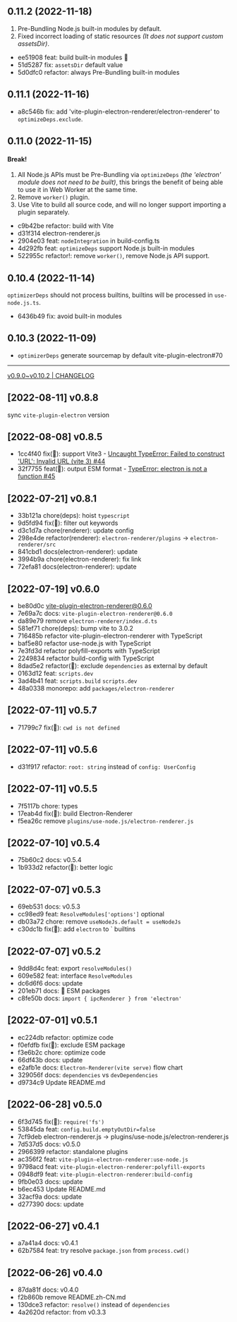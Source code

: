 ## 0.11.2 (2022-11-18)

1. Pre-Bundling Node.js built-in modules by default.
2. Fixed incorrect loading of static resources *(It does not support custom assetsDir)*.

- ee51908 feat: build built-in modules 🌱
- 51d5287 fix: `assetsDir` default value
- 5d0dfc0 refactor: always Pre-Bundling built-in modules

## 0.11.1 (2022-11-16)

- a8c546b fix: add 'vite-plugin-electron-renderer/electron-renderer' to `optimizeDeps.exclude`.

## 0.11.0 (2022-11-15)

#### Break!

1. All Node.js APIs must be Pre-Bundling via `optimizeDeps` *(the 'electron' module does not need to be built)*, this brings the benefit of being able to use it in Web Worker at the same time.
2. Remove `worker()` plugin.
3. Use Vite to build all source code, and will no longer support importing a plugin separately.

- c9b42be refactor: build with Vite
- d31f314 electron-renderer.js
- 2904e03 feat: `nodeIntegration` in build-config.ts
- 4d292fb feat: `optimizeDeps` support Node.js built-in modules
- 522955c refactor!: remove `worker()`, remove Node.js API support.

## 0.10.4 (2022-11-14)

`optimizerDeps` should not process builtins, builtins will be processed in `use-node.js.ts`.

- 6436b49 fix: avoid built-in modules

## 0.10.3 (2022-11-09)

- `optimizerDeps` generate sourcemap by default vite-plugin-electron#70

---

[v0.9.0~v0.10.2 | CHANGELOG](https://github.com/electron-vite/vite-plugin-electron/blob/v0.10.2/CHANGELOG.md)

## [2022-08-11] v0.8.8

sync `vite-plugin-electron` version

## [2022-08-08] v0.8.5

- 1cc4f40 fix(🌱): support Vite3 - [Uncaught TypeError: Failed to construct 'URL': Invalid URL (vite 3) #44](https://github.com/electron-vite/vite-plugin-electron/issues/44)
- 32f7755 feat(🌱): output ESM format - [TypeError: electron is not a function #45](https://github.com/electron-vite/vite-plugin-electron/issues/45)

## [2022-07-21] v0.8.1

- 33b121a chore(deps): hoist `typescript`
- 9d5fd94 fix(🐞): filter out keywords
- d3c1d7a chore(renderer): update config
- 298e4de refactor(renderer): `electron-renderer/plugins` -> `electron-renderer/src`
- 841cbd1 docs(electron-renderer): update
- 3994b9a chore(electron-renderer): fix link
- 72efa81 docs(electron-renderer): update

## [2022-07-19] v0.6.0

- be80d0c vite-plugin-electron-renderer@0.6.0
- 7e69a7c docs: `vite-plugin-electron-renderer@0.6.0`
- da89e79 remove `electron-renderer/index.d.ts`
- 581ef71 chore(deps): bump vite to 3.0.2
- 716485b refactor vite-plugin-electron-renderer with TypeScript
- baf5e80 refactor use-node.js with TypeScript
- 7e3fd3d refactor polyfill-exports with TypeScript
- 2249834 refactor build-config with TypeScript
- 8dad5e2 refactor(🚨): exclude `dependencies` as external by default
- 0163d12 feat: `scripts.dev`
- 3ad4b41 feat: `scripts.build` `scripts.dev`
- 48a0338 monorepo: add `packages/electron-renderer`

## [2022-07-11] v0.5.7

- 71799c7 fix(🐞): `cwd is not defined`

## [2022-07-11] v0.5.6

- d31f917 refactor: `root: string` instead of `config: UserConfig`

## [2022-07-11] v0.5.5

- 7f5117b chore: types
- 17eab4d fix(🐞): build Electron-Renderer
- f5ea26c remove `plugins/use-node.js/electron-renderer.js`

## [2022-07-10] v0.5.4

- 75b60c2 docs: v0.5.4
- 1b933d2 refactor(🌱): better logic

## [2022-07-07] v0.5.3

- 69eb531 docs: v0.5.3
- cc98ed9 feat: `ResolveModules['options']`  optional
- db03a72 chore: remove `useNodeJs.default = useNodeJs`
- c30dc1b fix(🐞): add `electron` to ` builtins

## [2022-07-07] v0.5.2

- 9dd8d4c feat: export `resolveModules()`
- 609e582 feat: interface `ResolveModules`
- dc6d6f6 docs: update
- 201eb71 docs: 🚨 ESM packages
- c8fe50b docs: `import { ipcRenderer } from 'electron'`

## [2022-07-01] v0.5.1

- ec224db refactor: optimize code
- f0efdfb fix(🐞): exclude ESM package
- f3e6b2c chore: optimize code
- 66df43b docs: update
- e2afb1e docs: `Electron-Renderer(vite serve)` flow chart
- 329056f docs: `dependencies` vs `devDependencies`
- d9734c9 Update README.md

## [2022-06-28] v0.5.0

- 6f3d745 fix(🐞): `require('fs')`
- 53845da feat: `config.build.emptyOutDir=false`
- 7cf9deb electron-renderer.js -> plugins/use-node.js/electron-renderer.js
- 7d537d5 docs: v0.5.0
- 2966399 refactor: standalone plugins
- ac356f2 feat: `vite-plugin-electron-renderer:use-node.js`
- 9798acd feat: `vite-plugin-electron-renderer:polyfill-exports`
- 0948df9 feat: `vite-plugin-electron-renderer:build-config`
- 9fb0e03 docs: update
- b6ec453 Update README.md
- 32acf9a docs: update
- d277390 docs: update

## [2022-06-27] v0.4.1

- a7a41a4 docs: v0.4.1
- 62b7584 feat: try resolve `package.json` from `process.cwd()`

## [2022-06-26] v0.4.0

- 87da81f docs: v0.4.0
- f2b860b remove README.zh-CN.md
- 130dce3 refactor: `resolve()` instead of `dependencies`
- 4a2620d refactor: from v0.3.3
